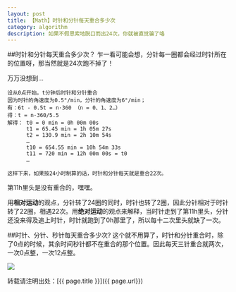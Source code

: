 ```yaml
---
layout: post
title: 【Math】时针和分针每天重合多少次
category: algorithm
description: 如果不假思索地脱口而出24次，你就被直觉骗了咯
---
```

##时针和分针每天重合多少次？
乍一看可能会想，分针每一圈都会经过时针所在的位置呀，那当然就是24次跑不掉了！

万万没想到...

    设从0点开始，t分钟后时针和分针重合
    因为时针的角速度为0.5°/min，分针的角速度为6°/min；
    有：6t - 0.5t = n·360 （n = 0、1、2…）
    得：t = n·360/5.5   
    解得： t0 = 0 min = 0h 00m 00s
          t1 = 65.45 min = 1h 05m 27s
          t2 = 130.9 min = 2h 10m 54s
          …
          t10 = 654.55 min = 10h 54m 33s
          t11 = 720 min = 12h 00m 00s = t0
          …
 
    这样下来，如果按24小时制算的话，时针和分针每天就是重合22次。
 
第11h里头是没有重合的，嘿嘿。

用**相对运动**的观点，分针转了24圈的同时，时针也转了2圈，因此分针相对于时针转了22圈，相遇22次。用**绝对运动**的观点来解释，当时针走到了第11h里头，分针还没来得及追上时针，时针就跑到了0h那里了，所以每十二次里头就缺了一次。

##时针、分针、秒针每天重合多少次?
这个就不用算了，时针和分针重合时，除了0点的时候，其余时间秒针都不在重合的那个位置。因此每天三针重合就两次，一次0点整，一次12点整。

![](http://s16.sinaimg.cn/middle/4940c096gc5768727942f&690)

转载请注明出处：[{{ page.title }}]({{ page.url}})



